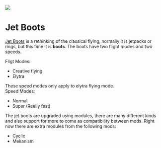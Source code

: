 [![](http://cf.way2muchnoise.eu/full_jet-boots_downloads.svg)](https://www.curseforge.com/minecraft/mc-mods/jet-boots)
# Jet Boots
[Jet Boots](https://www.curseforge.com/minecraft/mc-mods/jet-boots) is a rethinking of the classical flying, normally it is jetpacks or rings, but this time it is **boots**.
The boots have two flight modes and two speeds.

Fligt Modes:  
- Creative flying
- Elytra

These speed modes only apply to elytra flying mode.  
Speed Modes:
- Normal
- Super (Really fast)

The jet boots are upgraded using modules, there are many different kinds and also support for more to come as compatibility between mods.
Right now there are extra modules from the following mods:
- Cyclic
- Mekanism
